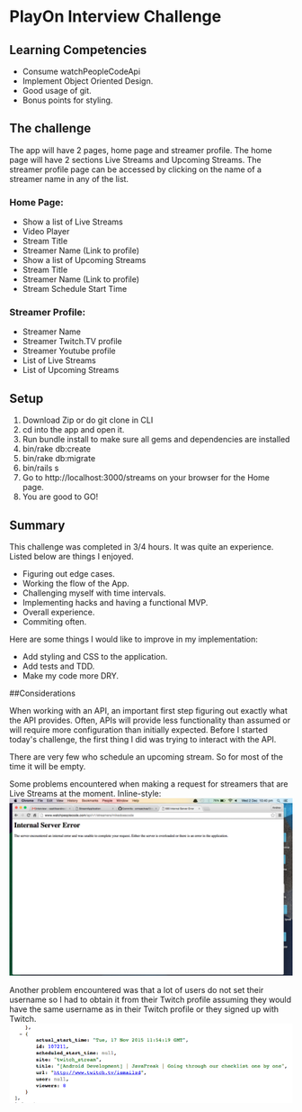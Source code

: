 # PlayOn Interview Challenge

## Learning Competencies
- Consume watchPeopleCodeApi
- Implement Object Oriented Design.
- Good usage of git.
- Bonus points for styling.

## The challenge

The app will have 2 pages, home page and streamer profile. The home page will have 2 sections Live Streams and Upcoming Streams. The streamer profile page can be accessed by clicking on the name of a streamer name in any of the list.

### Home Page:
- Show a list of Live Streams
- Video Player
- Stream Title
- Streamer Name (Link to profile)
- Show a list of Upcoming Streams
- Stream Title
- Streamer Name (Link to profile)
- Stream Schedule Start Time

### Streamer Profile:
- Streamer Name
- Streamer Twitch.TV profile
- Streamer Youtube profile
- List of Live Streams
- List of Upcoming Streams

## Setup

1. Download Zip or do git clone in CLI
2. cd into the app and open it.
3. Run bundle install to make sure all gems and dependencies are installed
4. bin/rake db:create
5. bin/rake db:migrate
6. bin/rails s
7. Go to http://localhost:3000/streams on your browser for the Home page.
8. You are good to GO!


## Summary

This challenge was completed in 3/4 hours. It was quite an experience. Listed below are things I enjoyed.
- Figuring out edge cases.
- Working the flow of the App.
- Challenging myself with time intervals.
- Implementing hacks and having a functional MVP.
- Overall experience.
- Commiting often.

Here are some things I would like to improve in my implementation:
- Add styling and CSS to the application.
- Add tests and TDD.
- Make my code more DRY.


##Considerations

When working with an API, an important first step figuring out exactly what
the API provides. Often, APIs will provide less functionality than assumed or
will require more configuration than initially expected. Before I started
today's challenge, the first thing I did was trying to interact with the API.

There are very few who schedule an upcoming stream. So for most of the time it will be empty.

Some problems encountered when making a request for streamers that are Live Streams at the moment.
Inline-style:
![Server Error](https://github.com/ormaechea/StreamApplication/blob/master/app/assets/images/example-api-problem.png "mikedoescode was streaming live at the moment")



Another problem encountered was that a lot of users do not set their username so I had to obtain it from their Twitch profile assuming they would have the same username as in their Twitch profile or they signed up with Twitch.
![Null Endpoints](https://github.com/ormaechea/StreamApplication/blob/master/app/assets/images/null-endpoints.png "user value is set to null")

